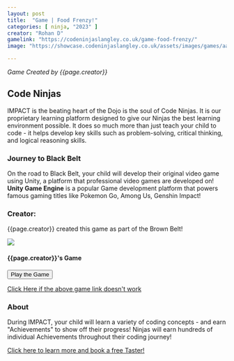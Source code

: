 ```yaml
---
layout: post
title:  "Game | Food Frenzy!"
categories: [ ninja, "2023" ]
creator: "Rohan D"
gamelink: "https://codeninjaslangley.co.uk/game-food-frenzy/"
image: "https://showcase.codeninjaslangley.co.uk/assets/images/games/aaron-super-duper-shapes-thumb.png"

---
```

_Game Created by {{page.creator}}_

## Code Ninjas
IMPACT is the beating heart of the Dojo is the soul of Code Ninjas.
It is our proprietary learning platform designed to give our Ninjas the best learning environment possible. 
It does so much more than just teach your child to code - it helps develop key skills such as problem-solving, critical thinking, and logical reasoning skills.

### Journey to Black Belt
On the road to Black Belt, your child will develop their original video game using Unity, a platform that professional video games are developed on!
**Unity Game Engine** is a popular Game development platform that powers famous gaming titles like Pokemon Go, Among Us, Genshin Impact!

### Creator:
{{page.creator}} created this game as part of the Brown Belt!

<div class="card"> 
    <img class="card-img-top makecode-preview" src= "{{page.image}}"> 
    <div class="card-img-overlay card-inverse text-center mx-auto" text-center> 
        <h4 class="text-stroke text-white">  
            {{page.creator}}'s Game
        </h4> 
        <div class="card-body text-center mx-auto"> 
            <button onclick="window.open('{{page.gamelink}}')" class="makecode-btn">
                <i class="fa fa-play mr-2"></i>
                Play the Game
            </button>
        </div> 
    </div> 
</div> 

[Click Here if the above game link doesn't work]({{page.gamelink}})

### About
During IMPACT, your child will learn a variety of coding concepts - and earn "Achievements" to show off their progress!
Ninjas will earn hundreds of individual Achievements throughout their coding journey!

[Click here to learn more and book a free Taster!](https://www.codeninjas.co.uk/langley-brk-uk/)
